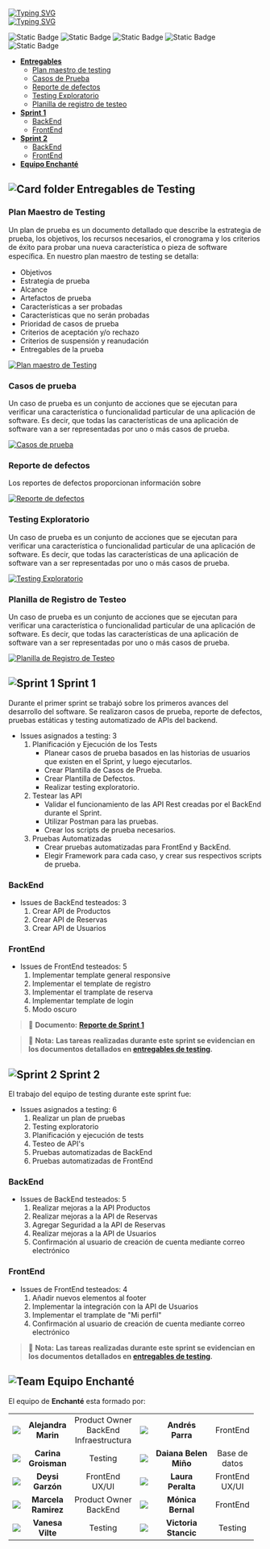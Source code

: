 <br>

[![Typing SVG](https://readme-typing-svg.demolab.com?font=Fira+Code&weight=500&size=32&duration=5500&pause=975&color=78B6FD&width=435&lines=Enchant%C3%A9%F0%9F%8D%BD%EF%B8%8F%E2%80%8A;Testing%E2%9C%85%E2%80%8A)](https://git.io/typing-svg)  
[![Typing SVG](https://readme-typing-svg.demolab.com?font=Fira+Code&weight=500&size=22&duration=5500&pause=975&color=78B6FD&repeat=false&width=435&lines=Sistema+de+Reserva+de+Restaurante)](https://git.io/typing-svg)

![Static Badge](https://img.shields.io/badge/Postman-Integration%20Test-brightgreen)
![Static Badge](https://img.shields.io/badge/REST_assured-BackEnd-orange)
![Static Badge](https://img.shields.io/badge/Extent_Reports-BackEnd-orange)
![Static Badge](https://img.shields.io/badge/Selenium_IDE-FrontEnd-blue)
![Static Badge](https://img.shields.io/badge/Selenium_Web_Driver-FrontEnd-blue)


- [**Entregables**](#entregables-de-testing)
  - [Plan maestro de testing](#plan-maestro-de-testing)
  - [Casos de Prueba](#casos-de-prueba)
  - [Reporte de defectos](#reporte-de-defectos)
  - [Testing Exploratorio](#testing-exploratorio)
  - [Planilla de registro de testeo](#planilla-de-registro-de-testeo)
- [**Sprint 1**](#sprint-1)
  - [BackEnd](#backend)
  - [FrontEnd](#frontend)
- [**Sprint 2**](#sprint-2)
  - [BackEnd](#backend-1)
  - [FrontEnd](#frontend-1)
- [**Equipo Enchanté**](#equipo-enchanté)

## ![Card folder](https://imagizer.imageshack.com/img923/3061/Akubu4.png) **Entregables de Testing**

### Plan Maestro de Testing
Un plan de prueba es un documento detallado que describe la estrategia de prueba, los objetivos, los recursos necesarios, el cronograma y los criterios de éxito para probar una nueva característica o pieza de software especíﬁca.
En nuestro plan maestro de testing se detalla:
  - Objetivos
  - Estrategia de prueba
  - Alcance
  - Artefactos de prueba
  - Características a ser probadas
  - Características que no serán probadas
  - Prioridad de casos de prueba
  - Criterios de aceptación y/o rechazo
  - Criterios de suspensión y reanudación
  - Entregables de la prueba  

<a href="https://bit.ly/44hM7S0"><img alt="Plan maestro de Testing" src="https://img.shields.io/badge/Plan_maestro_de_testing-%233973B9?style=for-the-badge"></a>


### Casos de prueba
Un caso de prueba es un conjunto de acciones que se ejecutan para verificar una característica o funcionalidad particular de una aplicación de software. Es decir, que todas las características de una aplicación de software van a ser representadas por uno o más casos de prueba.  

<a href="https://bit.ly/3YPHzB8"><img alt="Casos de prueba" src="https://img.shields.io/badge/Casos_de_prueba-%233973B9?style=for-the-badge"></a>


### Reporte de defectos
Los reportes de defectos proporcionan información sobre 

<a href="https://bit.ly/3YPHzB8"><img alt="Reporte de defectos" src="https://img.shields.io/badge/Reporte_de_defectos-%233973B9?style=for-the-badge"></a>


### Testing Exploratorio
Un caso de prueba es un conjunto de acciones que se ejecutan para verificar una característica o funcionalidad particular de una aplicación de software. Es decir, que todas las características de una aplicación de software van a ser representadas por uno o más casos de prueba.  

<a href="https://bit.ly/44sXqHd"><img alt="Testing Exploratorio" src="https://img.shields.io/badge/Testing_Exploratorio-%233973B9?style=for-the-badge"></a>


### Planilla de Registro de Testeo
Un caso de prueba es un conjunto de acciones que se ejecutan para verificar una característica o funcionalidad particular de una aplicación de software. Es decir, que todas las características de una aplicación de software van a ser representadas por uno o más casos de prueba.  

<a href="https://bit.ly/3EdZhF2"><img alt="Planilla de Registro de Testeo" src="https://img.shields.io/badge/Planilla_de_registro_de_tests-%233973B9?style=for-the-badge"></a>


## ![Sprint 1](https://imagizer.imageshack.com/img922/8982/JJWAiR.png) **Sprint 1**
Durante el primer sprint se trabajó sobre los primeros avances del desarrollo del software. Se realizaron casos de prueba, reporte de defectos, pruebas estáticas y testing automatizado de APIs del backend.

- Issues asignados a testing: 3
  1. Planificación y Ejecución de los Tests
     - Planear casos de prueba basados en las historias de usuarios que existen en el Sprint, y luego ejecutarlos.
     - Crear Plantilla de Casos de Prueba.
     - Crear Plantilla de Defectos.
     - Realizar testing exploratorio.
  2. Testear las API
     - Validar el funcionamiento de las API Rest creadas por el BackEnd durante el Sprint.
     - Utilizar Postman para las pruebas.
     - Crear los scripts de prueba necesarios.
  3. Pruebas Automatizadas
     - Crear pruebas automatizadas para FrontEnd y BackEnd.
     - Elegir Framework para cada caso, y crear sus respectivos scripts de prueba.

### BackEnd
  - Issues de BackEnd testeados: 3  
    1. Crear API de Productos
    2. Crear API de Reservas
    3. Crear API de Usuarios

### FrontEnd
  - Issues de FrontEnd testeados: 5
    1. Implementar template general responsive
    2. Implementar el template de registro
    3. Implementar el tramplate de reserva
    4. Implementar template de login
    5. Modo oscuro  

> :page_facing_up: **Documento:** **[Reporte de Sprint 1](./sprint-1.md)**

> :memo: **Nota:** **Las tareas realizadas durante este sprint se evidencian en los documentos detallados en [**entregables de testing**](#entregables-de-testing).**


## ![Sprint 2](https://imagizer.imageshack.com/img923/2181/LZzNr5.png) **Sprint 2**
El trabajo del equipo de testing durante este sprint fue: 
- Issues asignados a testing: 6
  1. Realizar un plan de pruebas
  2. Testing exploratorio
  3. Planificación y ejecución de tests
  4. Testeo de API's
  5. Pruebas automatizadas de BackEnd
  6. Pruebas automatizadas de FrontEnd

### BackEnd
  - Issues de BackEnd testeados: 5
    1. Realizar mejoras a la API Productos
    2. Realizar mejoras a la API de Reservas
    3. Agregar Seguridad a la API de Reservas
    4. Realizar mejoras a la API de Usuarios
    5. Confirmación al usuario de creación de cuenta mediante correo electrónico

### FrontEnd
  - Issues de FrontEnd testeados: 4
    1. Añadir nuevos elementos al footer
    2. Implementar la integración con la API de Usuarios 
    3. Implementar el tramplate de "Mi perfil"
    4. Confirmación al usuario de creación de cuenta mediante correo electrónico

> :memo: **Nota:** **Las tareas realizadas durante este sprint se evidencian en los documentos detallados en [**entregables de testing**](#entregables-de-testing).**
  
## ![Team](https://imagizer.imageshack.com/img922/8231/1YPdxO.png) **Equipo Enchanté**

El equipo de **Enchanté** esta formado por:

<table>
  <tbody align="center">
    <tr>
      <td> <img src="https://imagizer.imageshack.com/img923/3192/s3WRQg.png"> </td>
      <td> <b>Alejandra <br> Marin</b> </td>
      <td>Product Owner <br> BackEnd <br> Infraestructura</td>
      <td> <img src="https://imagizer.imageshack.com/img924/871/tqXLwR.png"> </td>
      <td> <b>Andrés <br> Parra</b> </td>
      <td>FrontEnd</td>
    </tr>
    <tr>
      <td> <img src="https://imagizer.imageshack.com/img923/295/AGLm8v.png"> </td>
      <td> <b>Carina <br> Groisman</b> </td>
      <td>Testing</td>
      <td> <img src="https://imagizer.imageshack.com/img924/3599/KS462x.png"> </td>
      <td> <b>Daiana Belen <br> Miño</b> </td>
      <td>Base de <br>datos</td>
    </tr>
    <tr>
      <td> <img src="https://imagizer.imageshack.com/img922/319/Hv0GvE.png"> </td>
      <td> <b>Deysi <br> Garzón</b> </td>
      <td>FrontEnd <br> UX/UI</td>
      <td> <img src="https://imagizer.imageshack.com/img922/3742/QSpcQq.png"> </td>
      <td> <b>Laura <br> Peralta</b> </td>
      <td>FrontEnd <br> UX/UI</td>
    </tr>
    <tr>
      <td> <img src="https://imagizer.imageshack.com/img922/2340/9c4qNW.png"> </td>
      <td> <b>Marcela <br> Ramirez</b> </td>
      <td>Product Owner <br> BackEnd</td>
      <td> <img src="https://imagizer.imageshack.com/img923/3853/huOUvu.png"> </td>
      <td> <b>Mónica <br> Bernal</b> </td>
      <td>FrontEnd</td>
    </tr>
    <tr>
      <td> <img src="https://imagizer.imageshack.com/img923/4528/Cp20bX.png"> </td>
      <td> <b>Vanesa <br> Vilte</b> </td>
      <td>Testing</td>
      <td> <img src="https://imagizer.imageshack.com/img922/796/8I15pV.png"> </td>
      <td> <b>Victoria <br> Stancic</b> </td>
      <td>Testing</td>
    </tr>
  </tbody>
</table>

<!--
[![Ale](./profiles/Ale.png)](#equipo "Alejandra Marin") 
[![Pipe](./profiles/Pipe.png)](#equipo "Andrés Parra")   
[![Cari](./profiles/Cari.png)](#equipo "Carina Groisman") 
[![Dai](./profiles/Dai.png)](#equipo "Daiana Belen Miño")   
[![Dey](./profiles/Dey.png)](#equipo "Deysi Garzón")
[![Lau](./profiles/Lau.png)](#equipo "Laura Peralta")   
[![Marce](./profiles/Marce.png)](#equipo "Marcela Ramirez")
[![Moni](./profiles/Moni.png)](#equipo "Mónica Bernal")  
[![Vane](./profiles/Vane.png)](#equipo "Vanesa Vilte")
[![Vicky](./profiles/Vicky.png)](#equipo "Victoria Stancic") 
-->
